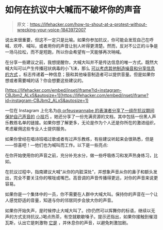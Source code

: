 # 如何在抗议中大喊而不破坏你的声音

> 原文：<https://lifehacker.com/how-to-shout-at-a-protest-without-wrecking-your-voice-1843972007>

说出来很重要，但这不一定只是比喻。如果你参加抗议，你可能会发现自己在呼喊、欢呼、喊叫，或者用你的声音让别人听得更清楚。然而，反对不公正的斗争是一场马拉松，而不是短跑，所以你会希望有一天能够再次呐喊。



在分享一些建议之前，我想提醒你，大喊大叫并不是传达信息的唯一方式。既然大喊大叫可以产生传播冠状病毒的小飞沫，那么 [可以考虑其他制造噪音和分享信息的方式](https://vitals.lifehacker.com/how-to-protest-during-a-pandemic-1843885100) 。标志传递着一种信息；鼓和其他噪音制造者可以提供音量。但是如果你想或者需要喊的话？你会想要这些建议的。

 [https://lifehacker.com/embed/inset/iframe?id=instagram-CBJbm2_ALxS&autosize=1](https://lifehacker.com/embed/inset/iframe?id=instagram-CBJbm2_ALxS&autosize=1) 

一位在 Instagram 上化名为[@ orfeuswannabe 的表演者分享了一组在抗议期间保护自己声音的](https://www.instagram.com/orpheuswannabe/) [小技巧](https://www.instagram.com/p/CBJbm2_ALxS/?igshid=11qfo238062q6) 。她还分享了一份充满资源的文档，其中包括一份黑人声乐教练名单的链接。如果你想了解更多，无论是作为个人还是你所在的激进组织，考虑雇佣这些专业人士提供服务。

如果你曾经在唱诗班唱过歌或者有过声乐教练，有些建议听起来会很熟悉，但是——惊喜吧！—他们也为喊叫而工作。以下是一些亮点:

在你开始使用你的声音之前，充分补充水分，做一些呼吸练习和发声热身练习，比如。

在抗议过程中，指南建议大喊“从你的内脏深处”，并想象声音从你的鼻子和额头发出，完全不要关注你的喉咙或嘴巴。高音调的声音传播得更远，对你的声音来说更容易。

如果你是一个集体中的一员，你不需要在人群中大喊大叫。保持你的声音在一个让人感觉舒适的音量，知道与你的邻居同步会放大你的声音。

如果你开始失声，是时候停止大喊大叫了。(你仍然可以挥舞你的标语，继续以无声的方式支持抗议。)喝点热茶，有空就歇歇嗓子。提示还指出，如果你接触到催泪瓦斯，认出它是刺激物 [它是](https://lifehacker.com/how-to-protect-your-protest-sign-in-the-rain-1843952669) ，并休息你的声音，以避免刺激加剧。